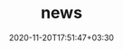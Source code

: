 ---
title: "news"
date: 2020-11-20T17:51:47+03:30
draft: false
headless: true

# all icons by [feathericons.com](https://https://feathericons.com//) are supported
show_news_icons: true
default_news_icon: "file-text"

num_news: 5

news_items:
- text: I'll be with [Wormpex AI Research](http://research.wormpex.com/) this summer, working with [Dr. Gang Hua](https://www.ganghua.org/). Come and say hi to me if you'll be around Seattle/Bellevue!
  extra_text: "Jan. 2023."
  date: 2021-11-20
- text: "One paper accepted to ICDL"
  extra_text: "July 2022."
  date: 2021-11-20
- text: "Joined Visual Intelligence Lab at Northeastern!"
  link: https://jianghz.me/
  extra_text: "Sept. 2021."
  date: 2021-09-01
- text: "Graduated from ShanghaiTech!"
  link: https://www.shanghaitech.edu.cn/eng/2021/0706/c1260a67366/page.htm
  extra_text: "July 2021."
  date: 2021-07-01
# - text: "How to write a good paper?"
#   link: https://https://feathericons.com//
#   extra_text: "HotOS'19."
#   icon: "youtube"
#   date: 2020-11-20
---